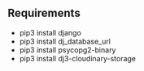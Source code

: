 ## Requirements

- pip3 install django
- pip3 install dj_database_url
- pip3 install psycopg2-binary
- pip3 install dj3-cloudinary-storage